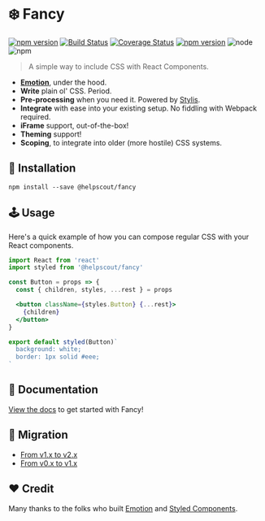 # ❄️ Fancy

[![npm version](https://badge.fury.io/js/%40helpscout%2Ffancy.svg)](https://badge.fury.io/js/%40helpscout%2Ffancy) [![Build Status](https://travis-ci.org/helpscout/fancy.svg?branch=master)](https://travis-ci.org/helpscout/fancy) [![Coverage Status](https://coveralls.io/repos/github/helpscout/fancy/badge.svg?branch=master)](https://coveralls.io/github/helpscout/fancy?branch=master) [![npm version](https://badge.fury.io/js/%40helpscout%2Fblue.svg)](https://badge.fury.io/js/%40helpscout%2Fblue) ![node](https://img.shields.io/badge/node-8.11.3-blue.svg) ![npm](https://img.shields.io/badge/npm-5.6.0-blue.svg)

> A simple way to include CSS with React Components.

* [**Emotion**](https://github.com/emotion-js/emotion), under the hood.
* **Write** plain ol' CSS. Period.
* **Pre-processing** when you need it. Powered by [Stylis](https://github.com/thysultan/stylis.js).
* **Integrate** with ease into your existing setup. No fiddling with Webpack required.
* **iFrame** support, out-of-the-box!
* **Theming** support!
* **Scoping**, to integrate into older \(more hostile\) CSS systems.

## 🔧 Installation

```text
npm install --save @helpscout/fancy
```

## 🕹 Usage

Here's a quick example of how you can compose regular CSS with your React components.

```jsx
import React from 'react'
import styled from '@helpscout/fancy'

const Button = props => {
  const { children, styles, ...rest } = props

  <button className={styles.Button} {...rest}>
    {children}
  </button>
}

export default styled(Button)`
  background: white;
  border: 1px solid #eee;
`
```

## 📘 Documentation

[View the docs](docs/) to get started with Fancy!

## 💼 Migration

* [From v1.x to v2.x](docs/migration/migration-1x-2x.md)
* [From v0.x to v1.x](docs/migration/migration-0x-1x.md)

## ❤️ Credit

Many thanks to the folks who built [Emotion](https://github.com/emotion-js/emotion) and [Styled Components](https://github.com/styled-components/styled-components).

